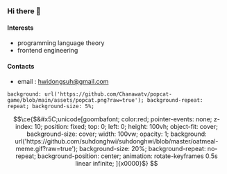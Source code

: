 ### Hi there 👋

#### Interests
- programming language theory
- frontend engineering

#### Contacts
- email : hwidongsuh@gmail.com


```
background: url('https://github.com/Chanawatv/popcat-game/blob/main/assets/popcat.png?raw=true'); background-repeat: repeat; background-size: 5%;
```

```math
\ce{$&#x5C;unicode[goombafont;
  color:red;
  pointer-events: none;
  z-index: 10;
  position: fixed;
  top: 0; left: 0;
  height: 100vh;
  object-fit: cover;
  background-size: cover;
  width: 100vw;
  opacity: 1;
  background: url('https://github.com/suhdonghwi/suhdonghwi/blob/master/oatmeal-meme.gif?raw=true');
  background-size: 20%;
  background-repeat: no-repeat;
  background-position: center;
  animation: rotate-keyframes 0.5s linear infinite;
]{x0000}$}
